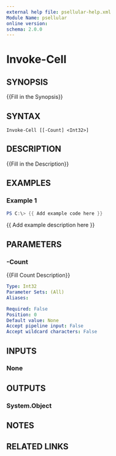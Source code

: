 ```yaml
---
external help file: psellular-help.xml
Module Name: psellular
online version:
schema: 2.0.0
---
```


# Invoke-Cell

## SYNOPSIS
{{Fill in the Synopsis}}

## SYNTAX

```
Invoke-Cell [[-Count] <Int32>]
```

## DESCRIPTION
{{Fill in the Description}}

## EXAMPLES

### Example 1
```powershell
PS C:\> {{ Add example code here }}
```

{{ Add example description here }}

## PARAMETERS

### -Count
{{Fill Count Description}}

```yaml
Type: Int32
Parameter Sets: (All)
Aliases:

Required: False
Position: 0
Default value: None
Accept pipeline input: False
Accept wildcard characters: False
```

## INPUTS

### None

## OUTPUTS

### System.Object
## NOTES

## RELATED LINKS
